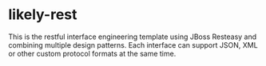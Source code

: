 
# likely-rest
This is the restful interface engineering template using JBoss Resteasy and combining multiple design patterns.
 Each interface can support JSON, XML or other custom protocol formats at the same time.
 
 
 
 
